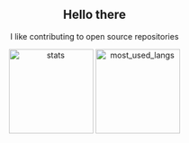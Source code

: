 <div align="center">
  <h2>Hello there</h2>
  <p>I like contributing to open source repositories</p>
  <img src="https://github-readme-stats.vercel.app/api?username=novialriptide&show_icons=true&include_all_commits=true&count_private=true" height="150" alt="stats">
  <img src="https://github-readme-stats.vercel.app/api/top-langs/?username=novialriptide&layout=compact&langs_count=10" height="150" alt="most_used_langs">
</div>
